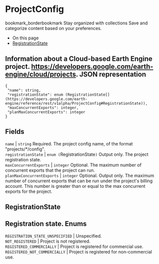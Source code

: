  
#  ProjectConfig 
bookmark_borderbookmark Stay organized with collections  Save and categorize content based on your preferences. 
  * On this page
  * [RegistrationState](https://developers.google.com/earth-engine/reference/rest/v1alpha/ProjectConfig#registrationstate)


Information about a Cloud-based Earth Engine project. <https://developers.google.com/earth-engine/cloud/projects>.
JSON representation  
---  
```
{
 "name": string,
 "registrationState": enum (RegistrationState[](https://developers.google.com/earth-engine/reference/rest/v1alpha/ProjectConfig#RegistrationState)),
 "maxConcurrentExports": integer,
 "planMaxConcurrentExports": integer
}
```
  
Fields  
---  
`name` |  `string` Required. The project config name, of the format "projects/*/config".  
`registrationState` |  `enum (`RegistrationState[](https://developers.google.com/earth-engine/reference/rest/v1alpha/ProjectConfig#RegistrationState)`)` Output only. The project registration state.  
`maxConcurrentExports` |  `integer` Optional. The maximum number of concurrent exports that the project can run.  
`planMaxConcurrentExports` |  `integer` Optional. Output only. The maximum number of concurrent exports that can be run under the project's billing account. This number is greater than or equal to the max concurrent exports for the project.  
## RegistrationState
Registration state.
Enums  
---  
`REGISTRATION_STATE_UNSPECIFIED` | Unspecified.  
`NOT_REGISTERED` | Project is not registered.  
`REGISTERED_COMMERCIALLY` | Project is registered for commercial use.  
`REGISTERED_NOT_COMMERCIALLY` | Project is registered for non-commercial use.  

